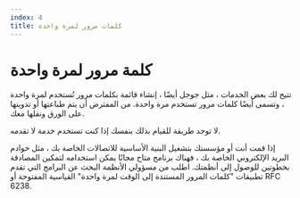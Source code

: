 ```yaml
---
index: 4
title: كلمات مرور لمرة واحدة
---
```

# كلمة مرور لمرة واحدة

تتيح لك بعض الخدمات ، مثل جوجل أيضًا ، إنشاء قائمة بكلمات مرور تُستخدم لمرة واحدة ، وتسمى أيضًا كلمات مرور تستخدم مرة واحدة. من المفترض أن يتم طباعتها أو تدوينها على الورق ونقلها معك.

لا توجد طريقة للقيام بذلك بنفسك إذا كنت تستخدم خدمة لا تقدمه.

إذا قمت أنت أو مؤسستك بتشغيل البنية الأساسية للاتصالات الخاصة بك ، مثل خوادم البريد الإلكتروني الخاصة بك ، فهناك برنامج متاح مجانًا يمكن استخدامه لتمكين المصادقة بخطوتين للوصول إلى أنظمتك. اطلب من مسؤولي الأنظمة البحث عن البرامج التي تقدم تطبيقات "كلمات المرور المستندة إلى الوقت لمرة واحدة" القياسية المفتوحة أو RFC 6238.
